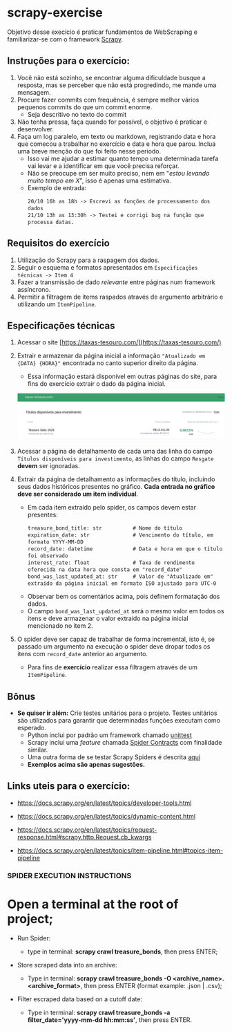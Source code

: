 # scrapy-exercise
Objetivo desse execício é praticar fundamentos de WebScraping e familiarizar-se com o framework 
[Scrapy](https://scrapy.org/).

## Instruções para o exercício:
1. Você não está sozinho, se encontrar alguma dificuldade busque a resposta, mas se perceber que não
está progredindo, me mande uma mensagem.
2. Procure fazer commits com frequência, é sempre melhor vários pequenos commits do que um commit enorme.
    * Seja descritivo no texto do commit
3. Não tenha pressa, faça quando for possível, o objetivo é praticar e desenvolver.
4. Faça um log paralelo, em texto ou markdown, registrando data e hora que comecou a trabalhar no 
exercício e data e hora que parou. Inclua uma breve menção do que foi feito nesse período. 
    * Isso vai me ajudar a estimar quanto tempo uma determinada tarefa vai levar e a identificar em
    que você precisa reforçar.
    * Não se preocupe em ser muito preciso, nem em "*estou levando muito tempo em X*", isso é apenas 
    uma estimativa.
    * Exemplo de entrada:
        ```
        20/10 16h as 18h -> Escrevi as funções de processamento dos dados
        21/10 13h as 13:30h -> Testei e corrigi bug na função que processa datas.
        ```

## Requisitos do exercício
1. Utilização do Scrapy para a raspagem dos dados.
2. Seguir o esquema e formatos apresentados em `Especificações técnicas -> Item 4`
3. Fazer a transmissão de dado *relevante* entre páginas num framework assíncrono.
4. Permitir a filtragem de items raspados através de argumento arbitrário e utilizando um `ItemPipeline`.

## Especificações técnicas
1. Acessar o site [https://taxas-tesouro.com/](https://taxas-tesouro.com/)
2. Extrair e armazenar da página inicial a informação `"Atualizado em {DATA} {HORA}"` encontrada no
canto superior direito da página.
    * Essa informação estará disponível em outras páginas do site, para fins do exercício extrair o
    dado da página inicial.

    ![Exemplo1](docs/ex1.png)
3. Acessar a página de detalhamento de cada uma das linha do campo `Títulos disponíveis para investimento`,
as linhas do campo `Resgate` **devem** ser ignoradas.
4. Extrair da página de detalhamento as informações do título, incluíndo seus dados históricos
presentes no gráfico. **Cada entrada no gráfico deve ser considerado um item individual**.
    * Em cada item extraído pelo spider, os campos devem estar presentes:
        ```
        treasure_bond_title: str          # Nome do título
        expiration_date: str              # Vencimento do título, em formato YYYY-MM-DD
        record_date: datetime             # Data e hora em que o título foi observado
        interest_rate: float              # Taxa de rendimento oferecida na data hora que consta em "record_date"
        bond_was_last_updated_at: str     # Valor de "Atualizado em" extraído da página inicial em formato ISO ajustado para UTC-0
        ```
    * Observar bem os comentários acima, pois definem formatação dos dados.
    * O campo `bond_was_last_updated_at` será o mesmo valor em todos os itens e deve armazenar o
    valor extraído na página inicial mencionado no item 2.
5. O spider deve ser capaz de trabalhar de forma incremental, isto é, se passado um argumento na
execução o spider deve dropar todos os itens com `record_date` anterior ao argumento.
    * Para fins de **exercício** realizar essa filtragem através de um `ItemPipeline`.

## Bônus
* **Se quiser ir além:** Crie testes unitários para o projeto. Testes unitários são utilizados para
garantir que determinadas funções executam como esperado.
    * Python inclui por padrão um framework chamado [unittest](https://docs.python.org/3/library/unittest.html)
    * Scrapy inclui uma *feature* chamada [Spider Contracts](https://docs.scrapy.org/en/latest/topics/contracts.html) com finalidade similar.
    * Uma outra forma de se testar Scrapy Spiders é descrita [aqui](https://stackoverflow.com/a/12741030)
    * **Exemplos acima são apenas sugestões.**


## Links uteis para o exercício:
- https://docs.scrapy.org/en/latest/topics/developer-tools.html

- https://docs.scrapy.org/en/latest/topics/dynamic-content.html

- https://docs.scrapy.org/en/latest/topics/request-response.html#scrapy.http.Request.cb_kwargs

- https://docs.scrapy.org/en/latest/topics/item-pipeline.html#topics-item-pipeline

### SPIDER EXECUTION INSTRUCTIONS

# Open a terminal at the root of project;
* Run Spider:
    - type in terminal: **scrapy crawl treasure_bonds**, then press ENTER;

* Store scraped data into an archive:
    - Type in terminal: **scrapy crawl treasure_bonds -O <archive_name>.<archive_format>**, then press ENTER (format example: .json | .csv);

* Filter escraped data based on a cutoff date:
    - Type in terminal: **scrapy crawl treasure_bonds -a filter_date='yyyy-mm-dd hh:mm:ss'**, then press ENTER.